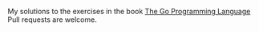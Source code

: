My solutions to the exercises in the book <a href="http://www.gopl.io/">The Go Programming Language</a>
Pull requests are welcome.
